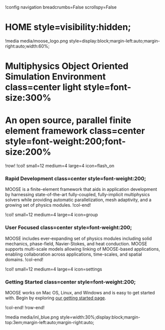 !config navigation breadcrumbs=False scrollspy=False

# HOME style=visibility:hidden;

!media media/moose_logo.png style=display:block;margin-left:auto;margin-right:auto;width:60%;

# Multiphysics Object Oriented Simulation Environment class=center light style=font-size:300%

# An open source, parallel finite element framework class=center style=font-weight:200;font-size:200%

!row!
!col! small=12 medium=4 large=4 icon=flash_on
### Rapid Development class=center style=font-weight:200;

MOOSE is a finite-element framework that aids in application development by harnessing
state-of-the-art fully-coupled, fully-implicit multiphysics solvers while providing automatic
parallelization, mesh adaptivity, and a growing set of physics modules.
!col-end!

!col! small=12 medium=4 large=4 icon=group
### User Focused class=center style=font-weight:200;

MOOSE includes ever-expanding set of physics modules including solid mechanics, phase-field,
Navier-Stokes, and heat conduction. MOOSE supports multi-scale models allowing linking of
MOOSE-based applications, enabling collaboration across applications, time-scales, and spatial
domains.
!col-end!

!col! small=12 medium=4 large=4 icon=settings
### Getting Started class=center style=font-weight:200;

MOOSE works on Mac OS, Linux, and Windows and is easy to get started with. Begin by exploring
[our getting started page](getting_started/index.md).

!col-end!
!row-end!

!media media/inl_blue.png style=width:30%;display:block;margin-top:3em;margin-left:auto;margin-right:auto;

